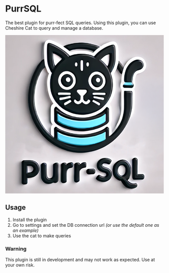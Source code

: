 # PurrSQL

The best plugin for purr-fect SQL queries. Using this plugin, you can use Cheshire Cat to query and manage a database.

![PurrSQL](./logo.png)

## Usage

1. Install the plugin
2. Go to settings and set the DB connection url _(or use the default one as an example)_
3. Use the cat to make queries

### Warning

This plugin is still in development and may not work as expected. Use at your own risk.
